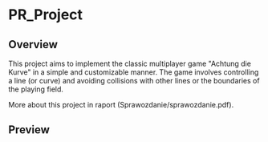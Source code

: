# PR_Project

## Overview

This project aims to implement the classic multiplayer game "Achtung die Kurve" in a simple and customizable manner. The game involves controlling a line (or curve) and avoiding collisions with other lines or the boundaries of the playing field.

More about this project in raport (Sprawozdanie/sprawozdanie.pdf).

## Preview
